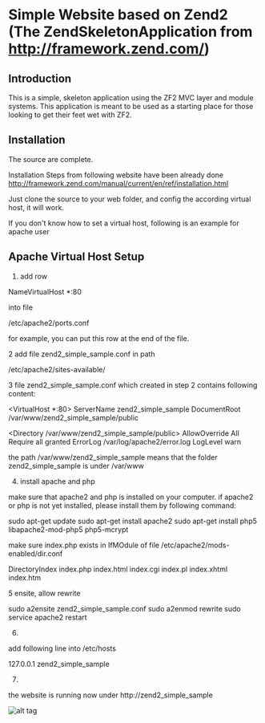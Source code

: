 Simple Website based on Zend2 (The ZendSkeletonApplication from http://framework.zend.com/)
=======================

Introduction
------------
This is a simple, skeleton application using the ZF2 MVC layer and module
systems. This application is meant to be used as a starting place for those
looking to get their feet wet with ZF2.

Installation
------------

The source are complete.

Installation Steps from following website have been already done
http://framework.zend.com/manual/current/en/ref/installation.html

Just clone the source to your web folder, and config the according virtual host, it will work.

If you don't know how to set a virtual host, following is an example for apache user


Apache Virtual Host Setup
-------------------------

1. add row

NameVirtualHost *:80

into file

/etc/apache2/ports.conf

for example, you can put this row at the end of the file.


2 add file zend2_simple_sample.conf in path

 /etc/apache2/sites-available/


3 file zend2_simple_sample.conf which created in step 2 contains following content:

<VirtualHost *:80>
ServerName zend2_simple_sample
DocumentRoot /var/www/zend2_simple_sample/public

<Directory /var/www/zend2_simple_sample/public>
AllowOverride All
Require all granted
</Directory>
ErrorLog /var/log/apache2/error.log
LogLevel warn
</VirtualHost>

the path /var/www/zend2_simple_sample means that the folder zend2_simple_sample is under /var/www

4. install apache and php

make sure that apache2 and php is installed on your computer.
if apache2 or php is not yet installed, please install them by following command:

sudo apt-get update
sudo apt-get install apache2
sudo apt-get install php5 libapache2-mod-php5 php5-mcrypt

make sure index.php exists in IfMOdule of file /etc/apache2/mods-enabled/dir.conf

<IfModule mod_dir.c>
DirectoryIndex index.php index.html index.cgi index.pl index.xhtml index.htm
</IfModule>

5 ensite, allow rewrite

sudo a2ensite zend2_simple_sample.conf
sudo a2enmod rewrite
sudo service apache2 restart

6.
add following line into  /etc/hosts 

127.0.0.1 zend2_simple_sample


7.
the website is running now under http://zend2_simple_sample 

![alt tag](https://raw.github.com/username/projectname/branch/path/to/img.png)